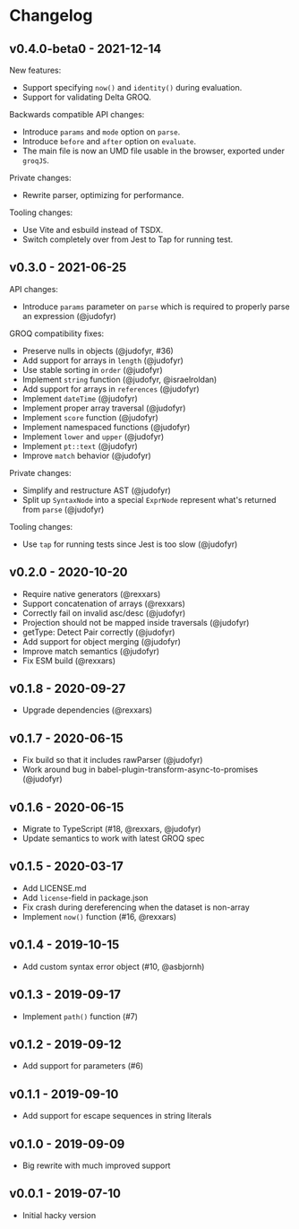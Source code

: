 # Changelog

## v0.4.0-beta0 - 2021-12-14

New features:

- Support specifying `now()` and `identity()` during evaluation.
- Support for validating Delta GROQ.

Backwards compatible API changes:

- Introduce `params` and `mode` option on `parse`.
- Introduce `before` and `after` option on `evaluate`.
- The main file is now an UMD file usable in the browser, exported under `groqJS`.

Private changes:

- Rewrite parser, optimizing for performance.

Tooling changes:

- Use Vite and esbuild instead of TSDX.
- Switch completely over from Jest to Tap for running test.

## v0.3.0 - 2021-06-25

API changes:

- Introduce `params` parameter on `parse` which is required to properly parse an expression (@judofyr)

GROQ compatibility fixes:

- Preserve nulls in objects (@judofyr, #36)
- Add support for arrays in `length` (@judofyr)
- Use stable sorting in `order` (@judofyr)
- Implement `string` function (@judofyr, @israelroldan)
- Add support for arrays in `references` (@judofyr)
- Implement `dateTime` (@judofyr)
- Implement proper array traversal (@judofyr)
- Implement `score` function (@judofyr)
- Implement namespaced functions (@judofyr)
- Implement `lower` and `upper` (@judofyr)
- Implement `pt::text` (@judofyr)
- Improve `match` behavior (@judofyr)

Private changes:

- Simplify and restructure AST (@judofyr)
- Split up `SyntaxNode` into a special `ExprNode` represent what's returned from `parse` (@judofyr)

Tooling changes:

- Use `tap` for running tests since Jest is too slow (@judofyr)

## v0.2.0 - 2020-10-20

- Require native generators (@rexxars)
- Support concatenation of arrays (@rexxars)
- Correctly fail on invalid asc/desc (@judofyr)
- Projection should not be mapped inside traversals (@judofyr)
- getType: Detect Pair correctly (@judofyr)
- Add support for object merging (@judofyr)
- Improve match semantics (@judofyr)
- Fix ESM build (@rexxars)

## v0.1.8 - 2020-09-27

- Upgrade dependencies (@rexxars)

## v0.1.7 - 2020-06-15

- Fix build so that it includes rawParser (@judofyr)
- Work around bug in babel-plugin-transform-async-to-promises (@judofyr)

## v0.1.6 - 2020-06-15

- Migrate to TypeScript (#18, @rexxars, @judofyr)
- Update semantics to work with latest GROQ spec

## v0.1.5 - 2020-03-17

- Add LICENSE.md
- Add `license`-field in package.json
- Fix crash during dereferencing when the dataset is non-array
- Implement `now()` function (#16, @rexxars)

## v0.1.4 - 2019-10-15

- Add custom syntax error object (#10, @asbjornh)

## v0.1.3 - 2019-09-17

- Implement `path()` function (#7)

## v0.1.2 - 2019-09-12

- Add support for parameters (#6)

## v0.1.1 - 2019-09-10

- Add support for escape sequences in string literals

## v0.1.0 - 2019-09-09

- Big rewrite with much improved support

## v0.0.1 - 2019-07-10

- Initial hacky version
